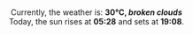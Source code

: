 <p  align="center"><br/>Currently, the weather is: <b> 30°C, <i>broken clouds</i></b></br>Today, the sun rises at <b>05:28</b> and sets at <b>19:08</b>.</p>